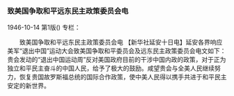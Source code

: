 ### 致美国争取和平远东民主政策委员会电

1946-10-14
第1版()
专栏：

　　致美国争取和平远东民主政策委员会电
    【新华社延安十日电】延安各界响应美军“退出中国”运动大会致美国争取和平委员会及远东民主政策委员会电文如下：
    贵会发动的“退出中国运动周”反对美国政府目前的干涉中国内政的政策，对于正为独立和平民主奋斗的中国人民，给予了极大的鼓励。咸望贵会与全美人民继续努力，恢复贵国故罗斯福总统的国际合作政策，使中美人民得以携手共进于和平民主安定的新世界。
